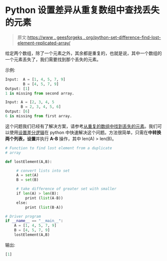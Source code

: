 # Python 设置差异从重复数组中查找丢失的元素

> 原文:[https://www . geesforgeks . org/python-set-difference-find-lost-element-replicated-array/](https://www.geeksforgeeks.org/python-set-difference-find-lost-element-duplicated-array/)

给定两个数组，除了一个元素之外，其余都是重复的，也就是说，其中一个数组的一个元素丢失了，我们需要找到那个丢失的元素。

示例:

```py
Input:  A = [1, 4, 5, 7, 9]
        B = [4, 5, 7, 9]
Output: [1]
1 is missing from second array.

Input: A = [2, 3, 4, 5
       B = 2, 3, 4, 5, 6]
Output: [6]
6 is missing from first array.

```

这个问题我们已经有了解决方案，请参考[从重复的数组中找到丢失的元素](https://www.geeksforgeeks.org/find-lost-element-from-a-duplicated-array/)。我们可以使用[设置差分逻辑](https://www.geeksforgeeks.org/sets-in-python/)在 python 中快速解决这个问题。方法很简单，只需在**中转换两个列表，设置**并执行 **A-B** 操作，其中 len(A) > len(B)。

```py
# Function to find lost element from a duplicate
# array

def lostElement(A,B):

     # convert lists into set
     A = set(A)
     B = set(B)

     # take difference of greater set with smaller
     if len(A) > len(B):
         print (list(A-B))
     else:
         print (list(B-A))

# Driver program
if __name__ == "__main__":
    A = [1, 4, 5, 7, 9]
    B = [4, 5, 7, 9]
    lostElement(A,B)
```

输出:

```py
[1]

```